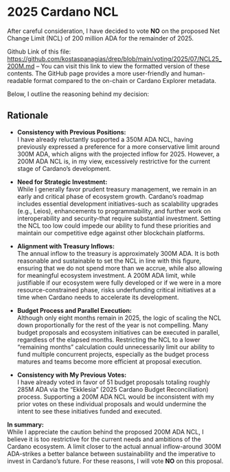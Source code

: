 # 2025 Cardano NCL

After careful consideration, I have decided to vote **NO** on the proposed Net Change Limit (NCL) of 200 million ADA for the remainder of 2025.

Github Link of this file: https://github.com/kostaspanagias/drep/blob/main/voting/2025/07/NCL25_200M.md – You can visit this link to view the formatted version of these contents. The GitHub page provides a more user-friendly and human-readable format compared to the on-chain or Cardano Explorer metadata.

Below, I outline the reasoning behind my decision:
 
## Rationale

- **Consistency with Previous Positions:**  
  I have already reluctantly supported a 350M ADA NCL, having previously expressed a preference for a more conservative limit around 300M ADA, which aligns with the projected inflow for 2025. However, a 200M ADA NCL is, in my view, excessively restrictive for the current stage of Cardano’s development.

- **Need for Strategic Investment:**  
  While I generally favor prudent treasury management, we remain in an early and critical phase of ecosystem growth. Cardano’s roadmap includes essential development initiatives-such as scalability upgrades (e.g., Leios), enhancements to programmability, and further work on interoperability and security-that require substantial investment. Setting the NCL too low could impede our ability to fund these priorities and maintain our competitive edge against other blockchain platforms.

- **Alignment with Treasury Inflows:**  
  The annual inflow to the treasury is approximately 300M ADA. It is both reasonable and sustainable to set the NCL in line with this figure, ensuring that we do not spend more than we accrue, while also allowing for meaningful ecosystem investment. A 200M ADA limit, while justifiable if our ecosystem were fully developed or if we were in a more resource-constrained phase, risks underfunding critical initiatives at a time when Cardano needs to accelerate its development.

- **Budget Process and Parallel Execution:**  
  Although only eight months remain in 2025, the logic of scaling the NCL down proportionally for the rest of the year is not compelling. Many budget proposals and ecosystem initiatives can be executed in parallel, regardless of the elapsed months. Restricting the NCL to a lower “remaining months” calculation could unnecessarily limit our ability to fund multiple concurrent projects, especially as the budget process matures and teams become more efficient at proposal execution.

- **Consistency with My Previous Votes:**  
  I have already voted in favor of 51 budget proposals totaling roughly 285M ADA via the “Ekklesia” (2025 Cardano Budget Reconciliation) process. Supporting a 200M ADA NCL would be inconsistent with my prior votes on these individual proposals and would undermine the intent to see these initiatives funded and executed.


**In summary:**  
While I appreciate the caution behind the proposed 200M ADA NCL, I believe it is too restrictive for the current needs and ambitions of the Cardano ecosystem. A limit closer to the actual annual inflow-around 300M ADA-strikes a better balance between sustainability and the imperative to invest in Cardano’s future. For these reasons, I will vote **NO** on this proposal.


